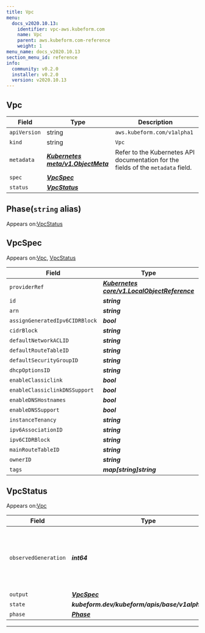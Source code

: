 ```yaml
---
title: Vpc
menu:
  docs_v2020.10.13:
    identifier: vpc-aws.kubeform.com
    name: Vpc
    parent: aws.kubeform.com-reference
    weight: 1
menu_name: docs_v2020.10.13
section_menu_id: reference
info:
  community: v0.2.0
  installer: v0.2.0
  version: v2020.10.13
---
```


## Vpc
| Field | Type | Description |
| ------ | ----- | ----------- |
| `apiVersion` | string | `aws.kubeform.com/v1alpha1` |
|    `kind` | string | `Vpc` |
| `metadata` | ***[Kubernetes meta/v1.ObjectMeta](https://kubernetes.io/docs/reference/generated/kubernetes-api/v1.13/#objectmeta-v1-meta)***|Refer to the Kubernetes API documentation for the fields of the `metadata` field.|
| `spec` | ***[VpcSpec](#vpcspec)***||
| `status` | ***[VpcStatus](#vpcstatus)***||
## Phase(`string` alias)

Appears on:[VpcStatus](#vpcstatus)

## VpcSpec

Appears on:[Vpc](#vpc), [VpcStatus](#vpcstatus)

| Field | Type | Description |
| ------ | ----- | ----------- |
| `providerRef` | ***[Kubernetes core/v1.LocalObjectReference](https://kubernetes.io/docs/reference/generated/kubernetes-api/v1.13/#localobjectreference-v1-core)***||
| `id` | ***string***||
| `arn` | ***string***| ***(Optional)*** |
| `assignGeneratedIpv6CIDRBlock` | ***bool***| ***(Optional)*** |
| `cidrBlock` | ***string***||
| `defaultNetworkACLID` | ***string***| ***(Optional)*** |
| `defaultRouteTableID` | ***string***| ***(Optional)*** |
| `defaultSecurityGroupID` | ***string***| ***(Optional)*** |
| `dhcpOptionsID` | ***string***| ***(Optional)*** |
| `enableClassiclink` | ***bool***| ***(Optional)*** |
| `enableClassiclinkDNSSupport` | ***bool***| ***(Optional)*** |
| `enableDNSHostnames` | ***bool***| ***(Optional)*** |
| `enableDNSSupport` | ***bool***| ***(Optional)*** |
| `instanceTenancy` | ***string***| ***(Optional)*** |
| `ipv6AssociationID` | ***string***| ***(Optional)*** |
| `ipv6CIDRBlock` | ***string***| ***(Optional)*** |
| `mainRouteTableID` | ***string***| ***(Optional)*** |
| `ownerID` | ***string***| ***(Optional)*** |
| `tags` | ***map[string]string***| ***(Optional)*** |
## VpcStatus

Appears on:[Vpc](#vpc)

| Field | Type | Description |
| ------ | ----- | ----------- |
| `observedGeneration` | ***int64***| ***(Optional)*** Resource generation, which is updated on mutation by the API Server.|
| `output` | ***[VpcSpec](#vpcspec)***| ***(Optional)*** |
| `state` | ***kubeform.dev/kubeform/apis/base/v1alpha1.State***| ***(Optional)*** |
| `phase` | ***[Phase](#phase)***| ***(Optional)*** |
---
